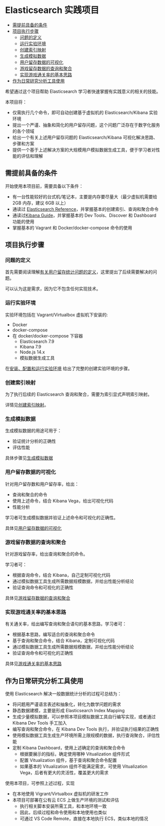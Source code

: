 # Elasticsearch 实践项目

<!-- @import "[TOC]" {cmd="toc" depthFrom=2 depthTo=6 orderedList=false} -->

<!-- code_chunk_output -->

- [需提前具备的条件](#需提前具备的条件)
- [项目执行步骤](#项目执行步骤)
  - [问题的定义](#问题的定义)
  - [运行实验环境](#运行实验环境)
  - [创建索引映射](#创建索引映射)
  - [生成模拟数据](#生成模拟数据)
  - [用户留存数据的可视化](#用户留存数据的可视化)
  - [游戏留存数据的查询和聚合](#游戏留存数据的查询和聚合)
  - [实现游戏通关率的基本思路](#实现游戏通关率的基本思路)
- [作为日常研究分析工具使用](#作为日常研究分析工具使用)

<!-- /code_chunk_output -->

希望通过这个项目帮助 Elasticsearch 学习者快速掌握有实践意义的相关的技能。

本项目将：

- 仅需执行几个命令，即可自动创建基于虚拟机的 Elasticsearch/Kibana 实验环境
- 提出一个严谨、抽象和简化的用户留存问题，这个问题广泛存在于数字化服务的各个领域
- 给出一个有关上述用户留存问题的 Elasticsearch/Kibana 可视化解决思路、步骤和方案
- 提供一个基于上述解决方案的大规模用户模拟数据生成工具，便于学习者对性能的评估和理解

## 需提前具备的条件

开始使用本项目前，需要具备以下条件：

- 有一台性能较好的台式机/笔记本，主要是内存要尽量大（最少虚拟机需要给 2GB 内存，建议 6GB 以上）
- 通读过 [Elasticsearch Reference](https://www.elastic.co/guide/en/elasticsearch/reference/current/docs.html)，并掌握基本的创建索引、查询和聚合命令
- 通读过[Kibana Guide](https://www.elastic.co/guide/en/kibana/7.9/index.html)，并掌握基本的 Dev Tools、Discover 和 Dashboard 功能的使用
- 掌握基本的 Vagrant 和 Docker/docker-compose 命令的使用

## 项目执行步骤

### 问题的定义

首先需要阅读理解[有关用户留存统计问题的定义](./doc/PROBLEM.md)，这里提出了后续需要解决的问题。

可以认为这是需求，因为它不包含任何实现技术。

### 运行实验环境

实验环境包括在 Vagrant/Virtualbox 虚拟机下安装的:

- Docker
- docker-compose
- 在 docker/docker-compose 下容器
  - Elasticsearch 7.9
  - Kibana 7.9
  - Node.js 14.x
  - 模拟数据生成工具

在[安装、配置和运行实验环境](./doc/SETUP.md) 给出了完整的创建实验环境的步骤。

### 创建索引映射

为了执行后续的 Elasticsearch 查询和聚合，需要为索引显式声明索引映射。

详情见[创建索引映射](./doc/CREATE_INDEX_MAPPING.md)。

### 生成模拟数据

生成模拟数据的用途可用于：

- 验证统计分析的正确性
- 评估性能

具体步骤见[生成模拟数据](./doc/MOCKDATA.md)

### 用户留存数据的可视化

针对用户留存数和用户留存率，给出：

- 查询和聚合的命令
- 使用上述命令，结合 Kibana Vega，给出可视化代码
- 性能分析

学习者可生成模拟数据并验证上述命令和可视化的正确性。

具体见[用户留存数据的可视化](./doc/USER_RETENTIONS.md)

### 游戏留存数据的查询和聚合

针对游戏留存率，给出查询和聚合的命令。

学习者可：

- 根据查询命令，结合 Kibana，自己定制可视化代码
- 通过模拟数据工具生成所需数据规模数据，并给出性能分析结论
- 验证查询命令和可视化的正确性

具体见[游戏留存数据的查询和聚合](./doc/GAME_RETENTION.md)

### 实现游戏通关率的基本思路

有关通关率，给出编写查询和聚合语句的基本思路，学习者可：

- 根据基本思路，编写适合的查询和聚合命令
- 基于查询和聚合命令，结合 Kibana，定制可视化代码
- 通过模拟数据工具生成所需数据规模数据，并给出性能分析结论
- 验证查询命令和可视化的正确性

具体见[游戏通关率的基本思路](./doc/GAME_LEVEL.md)

## 作为日常研究分析工具使用

使用 Elasticsearch 解决一般数据统计分析的过程可总结为：

- 将问题用严谨语言表述和抽象化，转化为数学问题的需求
- 静态数据建模，主要是形成 Elasticsearch Index Mapping
- 生成少量模拟数据，可以参照本项目模拟数据工具自行编写实现，或者通过 Kibana Dev Tools 手工加入
- 编写查询和聚合命令，在 Kibana Dev Tools 执行，并验证执行结果的正确性
- 使用模拟数据工具生成生产环境所需上限规模的数据，执行查询聚合，评估性能
- 定制 Kibana Dashboard，使用上述确定的查询和聚合命令
  - 根据要展示的指标，确定使用哪种 Vitualization 组件形式
  - 配置 Vitualization 组件，基于查询和聚合命令配置
  - 如果基本的 Vitualization 组件不能满足需求，可使用 Vitualization Vega，后者有更大的灵活性，覆盖更大的需求

使用本项目，可参照上述过程，实现

- 在本地使用 Vigrant/Virtualbox 虚拟机的研发工作
- 本项目可部署在公有云 ECS 上做生产环境的测试和评估
  - 执行相关脚本安装所需工具，和本地环境一致
  - 因此，后续过程和命令使用和本地使用也类似
  - 可通过 VS Code Remote，直接在本地执行 ECS，类似本地的情况

